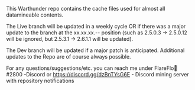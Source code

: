 This Warthunder repo contains the cache files used for almost all datamineable contents. 

The Live branch will be updated in a weekly cycle
OR if there was a major update to the branch at the xx.xx.xx.-- position (such as 2.5.0.3 -> 2.5.0.12 will be ignored, but 2.5.3.1 -> 2.6.1.1 will be updated).

The Dev branch will be updated if a major patch is anticipated.
Additional updates to the Repo are of course always possible. 

For any questions/suggestions/etc. you can reach me under 
FlareFlo🦆#2800 -Discord
or
https://discord.gg/dzBnTYsG6E - Discord mining server with repository notifications
